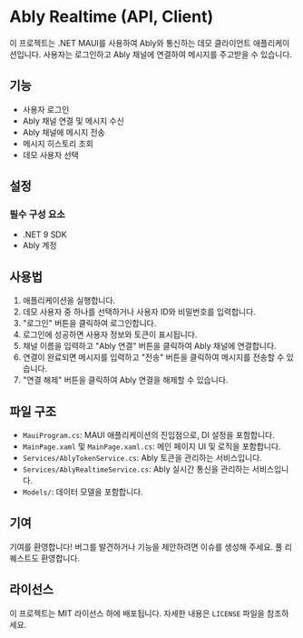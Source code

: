 # Ably Realtime (API, Client)

이 프로젝트는 .NET MAUI를 사용하여 Ably와 통신하는 데모 클라이언트 애플리케이션입니다. 사용자는 로그인하고 Ably 채널에 연결하여 메시지를 주고받을 수 있습니다.

## 기능

- 사용자 로그인
- Ably 채널 연결 및 메시지 수신
- Ably 채널에 메시지 전송
- 메시지 히스토리 조회
- 데모 사용자 선택

## 설정

### 필수 구성 요소

- .NET 9 SDK
- Ably 계정


## 사용법

1. 애플리케이션을 실행합니다.
2. 데모 사용자 중 하나를 선택하거나 사용자 ID와 비밀번호를 입력합니다.
3. "로그인" 버튼을 클릭하여 로그인합니다.
4. 로그인에 성공하면 사용자 정보와 토큰이 표시됩니다.
5. 채널 이름을 입력하고 "Ably 연결" 버튼을 클릭하여 Ably 채널에 연결합니다.
6. 연결이 완료되면 메시지를 입력하고 "전송" 버튼을 클릭하여 메시지를 전송할 수 있습니다.
7. "연결 해제" 버튼을 클릭하여 Ably 연결을 해제할 수 있습니다.

## 파일 구조

- `MauiProgram.cs`: MAUI 애플리케이션의 진입점으로, DI 설정을 포함합니다.
- `MainPage.xaml` 및 `MainPage.xaml.cs`: 메인 페이지 UI 및 로직을 포함합니다.
- `Services/AblyTokenService.cs`: Ably 토큰을 관리하는 서비스입니다.
- `Services/AblyRealtimeService.cs`: Ably 실시간 통신을 관리하는 서비스입니다.
- `Models/`: 데이터 모델을 포함합니다.

## 기여

기여를 환영합니다! 버그를 발견하거나 기능을 제안하려면 이슈를 생성해 주세요. 풀 리퀘스트도 환영합니다.

## 라이선스

이 프로젝트는 MIT 라이선스 하에 배포됩니다. 자세한 내용은 `LICENSE` 파일을 참조하세요.
